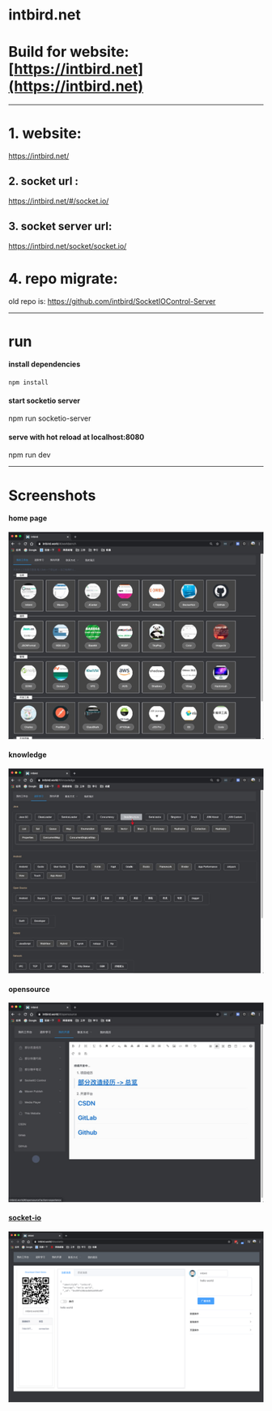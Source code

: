 # intbird.net

# Build for website: [https://intbird.net](https://intbird.net)
------
# 1. website:
 https://intbird.net/

## 2. socket url :
   https://intbird.net/#/socket.io/

## 3. socket server url:
   https://intbird.net/socket/socket.io/

# 4. repo migrate:
old repo is: https://github.com/intbird/SocketIOControl-Server

------

# run
#### install dependencies
```
npm install
```


#### start socketio server
npm run socketio-server

#### serve with hot reload at localhost:8080
npm run dev

------

# Screenshots
#### home page
![截图](./gituser/home1.png)

#### knowledge
![截图](./gituser/home2.png)

#### opensource
![截图](./gituser/home3.png)

#### [socket-io](https://github.com/intbird/SocketIOControl-Server)
![截图](./gituser/home4.png)
